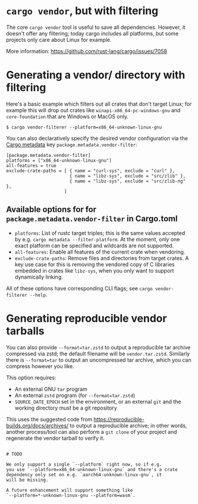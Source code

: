 # `cargo vendor`, but with filtering

The core `cargo vendor` tool is useful to save all dependencies.
However, it doesn't offer any filtering; today cargo includes
all platforms, but some projects only care about Linux
for example.

More information: https://github.com/rust-lang/cargo/issues/7058

# Generating a vendor/ directory with filtering

Here's a basic example which filters out all crates that don't target Linux;
for example this will drop out crates like `winapi-x86_64-pc-windows-gnu` and
`core-foundation` that are Windows or MacOS only.

```
$ cargo vendor-filterer --platform=x86_64-unknown-linux-gnu
```

You can also declaratively specify the desired vendor configuration via the [Cargo metadata](https://doc.rust-lang.org/cargo/reference/manifest.html#the-metadata-table)
key `package.metadata.vendor-filter`:

```
[package.metadata.vendor-filter]
platforms = ["x86_64-unknown-linux-gnu"]
all-features = true
exclude-crate-paths = [ { name = "curl-sys", exclude = "curl" },
                        { name = "libz-sys", exclude = "src/zlib" },
                        { name = "libz-sys", exclude = "src/zlib-ng" },
                      ]
```

## Available options for for `package.metadata.vendor-filter` in Cargo.toml

- `platforms`: List of rustc target triples; this is the same values accepted by
  e.g. `cargo metadata --filter-platform`.  At the moment, only one exact platform can be specified
  and wildcards are not supported.
- `all-features`: Enable all features of the current crate when vendoring.
- `exclude-crate-paths`: Remove files and directories from target crates.  A key
  use case for this is removing the vendored copy of C libraries embedded in
  crates like `libz-sys`, when you only want to support dynamically linking.

All of these options have corresponding CLI flags; see `cargo vendor-filterer --help`.

# Generating reproducible vendor tarballs

You can also provide `--format=tar.zstd` to output a reproducible tar archive
compressed via zstd; the default filename will be `vendor.tar.zstd`.  Similarly
there is `--format=tar` to output an uncompressed tar archive, which you
can compress however you like.

This option requires:

 - An external GNU `tar` program
 - An external `zstd` program (for `--format=tar.zstd`)
 - `SOURCE_DATE_EPOCH` set in the environment, or an external `git` and the working directory must be a git repository

This uses the suggested code from https://reproducible-builds.org/docs/archives/
to output a reproducible archive; in other words, another process/tool
can also perform a `git clone` of your project and regenerate the vendor
tarball to verify it.
```

# TODO

We only support a single `--platform` right now, so if e.g.
you use `--platform=x86_64-unknown-linux-gnu` and there's a crate
dependency only set on e.g. `aarch64-unknown-linux-gnu`, it
will be missing.

A future enhancement will support something like 
`--platform=*-unknown-linux-gnu --platform=wasm`.
